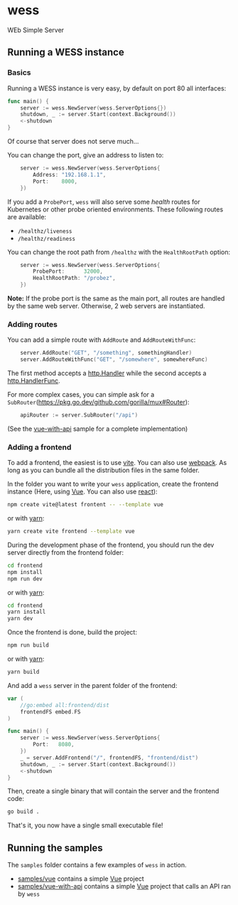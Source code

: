 # wess
WEb Simple Server

## Running a WESS instance

### Basics

Running a WESS instance is very easy, by default on port 80 all interfaces:

```go
func main() {
	server := wess.NewServer(wess.ServerOptions{})
	shutdown, _ := server.Start(context.Background())
	<-shutdown
}
```

Of course that server does not serve much...

You can change the port, give an address to listen to:
```go
	server := wess.NewServer(wess.ServerOptions{
		Address: "192.168.1.1",
		Port:    8000,
	})
```

If you add a `ProbePort`, `wess` will also serve some _health_ routes for Kubernetes or other probe oriented environments. These following routes are available:
- `/healthz/liveness`
- `/healthz/readiness`

You can change the root path from `/healthz` with the `HealthRootPath` option:
```go
	server := wess.NewServer(wess.ServerOptions{
		ProbePort:      32000,
		HealthRootPath: "/probez",
	})
```

**Note:** If the probe port is the same as the main port, all routes are handled by the same web server. Otherwise, 2 web servers are instantiated.

### Adding routes

You can add a simple route with `AddRoute` and `AddRouteWithFunc`:

```go
	server.AddRoute("GET", "/something", somethingHandler)
	server.AddRouteWithFunc("GET", "/somewhere", somewhereFunc)
```

The first method accepts a [http.Handler](https://pkg.go.dev/net/http#Handler) while the second accepts a [http.HandlerFunc](https://pkg.go.dev/net/http#HandlerFunc).

For more complex cases, you can simple ask for a `SubRouter`(https://pkg.go.dev/github.com/gorilla/mux#Router):

```go
	apiRouter := server.SubRouter("/api")
```

(See the [vue-with-api](samples/vue-with-api/README.md) sample for a complete implementation)

### Adding a frontend

To add a frontend, the easiest is to use [vite](https://vitejs.dev). You can also use [webpack](https://webpack.js.org). As long as you can bundle all the distribution files in the same folder.

In the folder you want to write your `wess` application, create the frontend instance (Here, using [Vue](https://vuejs.org). You can also use [react](https://react.dev)):

```sh
npm create vite@latest frontent -- --template vue
```

or with [yarn](https://yarnpkg.com/):

```sh
yarn create vite frontend --template vue
```

During the development phase of the frontend, you should run the dev server directly from the frontend folder:
```sh
cd frontend
npm install
npm run dev
```

or with [yarn](https://yarnpkg.com/):

```sh
cd frontend
yarn install
yarn dev
```

Once the frontend is done, build the project:

```sh
npm run build
```

or with [yarn](https://yarnpkg.com/):

```sh
yarn build
```

And add a `wess` server in the parent folder of the frontend:

```go
var (
	//go:embed all:frontend/dist
	frontendFS embed.FS
)

func main() {
	server := wess.NewServer(wess.ServerOptions{
		Port:   8080,
	})
	_ = server.AddFrontend("/", frontendFS, "frontend/dist")
	shutdown, _ := server.Start(context.Background())
	<-shutdown
}
```

Then, create a single binary that will contain the server and the frontend code:
```sh
go build .
```

That's it, you now have a single small executable file!

## Running the samples

The `samples` folder contains a few examples of `wess` in action.

- [samples/vue](samples/vue/README.md) contains a simple [Vue](https://vuejs.org) project
- [samples/vue-with-api](samples/vue-with-api/README.md) contains a simple [Vue](https://vuejs.org) project that calls an API ran by `wess`
